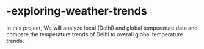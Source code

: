 # -exploring-weather-trends
In this project, We will analyze local (Delhi) and global temperature data and compare the temperature trends of Delhi to overall global temperature trends.
